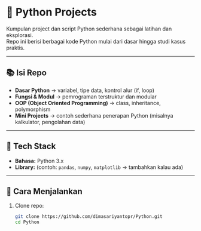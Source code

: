 # 🐍 Python Projects

Kumpulan project dan script Python sederhana sebagai latihan dan eksplorasi.  
Repo ini berisi berbagai kode Python mulai dari dasar hingga studi kasus praktis.

---

## 📚 Isi Repo
- **Dasar Python** → variabel, tipe data, kontrol alur (if, loop)  
- **Fungsi & Modul** → pemrograman terstruktur dan modular  
- **OOP (Object Oriented Programming)** → class, inheritance, polymorphism  
- **Mini Projects** → contoh sederhana penerapan Python (misalnya kalkulator, pengolahan data)  

---

## 🔧 Tech Stack
- **Bahasa:** Python 3.x  
- **Library:** (contoh: `pandas`, `numpy`, `matplotlib` → tambahkan kalau ada)  

---

## 🚀 Cara Menjalankan
1. Clone repo:
   ```bash
   git clone https://github.com/dimasariyantopr/Python.git
   cd Python
